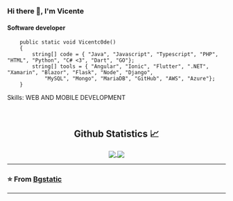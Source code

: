 ### Hi there 👋, I'm Vicente
#### Software developer
        public static void Vicentc0de()
        {
            string[] code = { "Java", "Javascript", "Typescript", "PHP", "HTML", "Python", "C# <3", "Dart", "GO"};
            string[] tools = { "Angular", "Ionic", "Flutter", ".NET", "Xamarin", "Blazor", "Flask", "Node", "Django",
                "MySQL", "Mongo", "MariaDB", "GitHub", "AWS", "Azure"};
        }

Skills: WEB AND MOBILE DEVELOPMENT

<br/>

  <h2 align="center"> Github Statistics 📈 </h2>
  
  <div align="center"> 
     <a href="">
      <img align="center" src="https://github-readme-stats-sigma-five.vercel.app/api?username=Bgstatic&show_icons=true&include_all_commits=true&count_private=true&theme=react&line_height=40" />
    </a>
    <a href="">
      <img align="center" src="https://github-readme-stats.vercel.app/api/top-langs/?username=Bgstatic&theme=react&line_height=40&hide=css"/>
    </a>
</div
  
<br/>

---

 ### ⭐️ From [Bgstatic](https://github.com/Bgstatic) ### 
 
---
